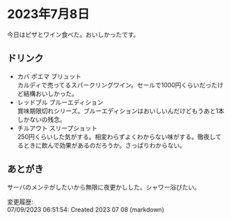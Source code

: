# 2023年7月8日

今日はピザとワイン食べた。おいしかったです。

## ドリンク

- カバ ポエマ ブリュット  
カルディで売ってるスパークリングワイン。セールで1000円くらいだったけど結構おいしかった。
- レッドブル ブルーエディション  
賞味期限切れシリーズ。ブルーエディションはおいしいんだけどもうあと1本しかないの残念。
- チルアウト スリープショット  
250円くらいした気がする。相変わらずよくわからない味がする。徹夜してるときに飲んで効果があるのだろうか。さっぱりわからない。

## あとがき

サーバのメンテがしたいから無限に夜更かしした。シャワー浴びたい。

変更履歴:  
07/09/2023 06:51:54: Created 2023 07 08 (markdown)  
